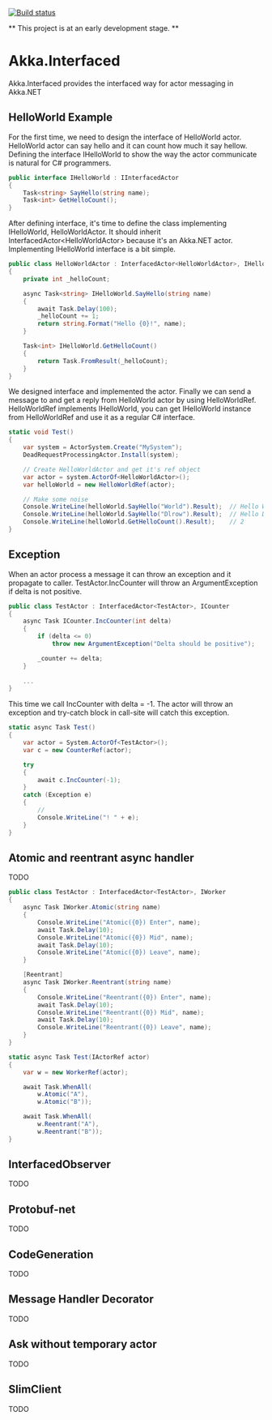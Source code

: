 [![Build status](https://ci.appveyor.com/api/projects/status/ttuin5f31sj341n3?svg=true)](https://ci.appveyor.com/project/veblush/akka-interfaced)

** This project is at an early development stage. **

# Akka.Interfaced

Akka.Interfaced provides the interfaced way for actor messaging in Akka.NET

## HelloWorld Example

For the first time, we need to design the interface of HelloWorld actor.
HelloWorld actor can say hello and it can count how much it say hellow.
Defining the interface IHelloWorld to show the way the actor communicate is natural for C# programmers.

```csharp
public interface IHelloWorld : IInterfacedActor
{
	Task<string> SayHello(string name);
	Task<int> GetHelloCount();
}
```

After defining interface, it's time to define the class implementing IHelloWorld, HelloWorldActor.
It should inherit InterfacedActor\<HelloWorldActor\> because it's an Akka.NET actor. Implementing IHelloWorld interface is a bit simple.

```csharp
public class HelloWorldActor : InterfacedActor<HelloWorldActor>, IHelloWorld
{
	private int _helloCount;

	async Task<string> IHelloWorld.SayHello(string name)
	{
		await Task.Delay(100);
		_helloCount += 1;
		return string.Format("Hello {0}!", name);
	}

	Task<int> IHelloWorld.GetHelloCount()
	{
		return Task.FromResult(_helloCount);
	}
}
```

We designed interface and implemented the actor.
Finally we can send a message to and get a reply from HelloWorld actor by using HelloWorldRef.
HelloWorldRef implements IHelloWorld, you can get IHelloWorld instance from HelloWorldRef and use it as a regular C# interface.

```csharp
static void Test()
{
	var system = ActorSystem.Create("MySystem");
	DeadRequestProcessingActor.Install(system);

	// Create HelloWorldActor and get it's ref object
	var actor = system.ActorOf<HelloWorldActor>();
	var helloWorld = new HelloWorldRef(actor);

	// Make some noise
	Console.WriteLine(helloWorld.SayHello("World").Result);  // Hello World!
	Console.WriteLine(helloWorld.SayHello("Dlrow").Result);  // Hello Dlrow!
	Console.WriteLine(helloWorld.GetHelloCount().Result);    // 2
}
```

## Exception

When an actor process a message it can throw an exception and it propagate to caller.
TestActor.IncCounter will throw an ArgumentException if delta is not positive.

```csharp
public class TestActor : InterfacedActor<TestActor>, ICounter
{
	async Task ICounter.IncCounter(int delta)
	{
		if (delta <= 0)
			throw new ArgumentException("Delta should be positive");

		_counter += delta;
	}
	
	...
}
```

This time we call IncCounter with delta = -1. The actor will throw an exception and 
try-catch block in call-site will catch this exception.

```csharp
static async Task Test()
{
	var actor = System.ActorOf<TestActor>();
	var c = new CounterRef(actor);

	try
	{
		await c.IncCounter(-1);
	}
	catch (Exception e)
	{
		// 
		Console.WriteLine("! " + e);
	}
}
```

## Atomic and reentrant async handler

TODO

```csharp
public class TestActor : InterfacedActor<TestActor>, IWorker
{
	async Task IWorker.Atomic(string name)
	{
		Console.WriteLine("Atomic({0}) Enter", name);
		await Task.Delay(10);
		Console.WriteLine("Atomic({0}) Mid", name);
		await Task.Delay(10);
		Console.WriteLine("Atomic({0}) Leave", name);
	}

	[Reentrant]
	async Task IWorker.Reentrant(string name)
	{
		Console.WriteLine("Reentrant({0}) Enter", name);
		await Task.Delay(10);
		Console.WriteLine("Reentrant({0}) Mid", name);
		await Task.Delay(10);
		Console.WriteLine("Reentrant({0}) Leave", name);
	}
}
```

```csharp
static async Task Test(IActorRef actor)
{
	var w = new WorkerRef(actor);

	await Task.WhenAll(
		w.Atomic("A"),
		w.Atomic("B"));

	await Task.WhenAll(
		w.Reentrant("A"),
		w.Reentrant("B"));
}
```

## InterfacedObserver

TODO

## Protobuf-net

TODO

## CodeGeneration

TODO

## Message Handler Decorator

TODO

## Ask without temporary actor

TODO

## SlimClient

TODO
